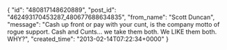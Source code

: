  {
   "id": "480817148620889",
   "post_id": "462493170453287_480677688634835",
   "from_name": "Scott Duncan",
   "message": "Cash up front or pay with your cunt, is the company motto of rogue support. Cash and Cunts... we take them both. We LIKE them both. WHY?",
   "created_time": "2013-02-14T07:22:34+0000"
 }
